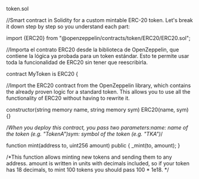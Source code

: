 token.sol

//Smart contract in Solidity for a custom mintable ERC-20 token. Let's break it down step by step so you understand each part:

import {ERC20} from "@openzeppelin/contracts/token/ERC20/ERC20.sol";

//Importa el contrato ERC20 desde la biblioteca de OpenZeppelin, que contiene la lógica ya probada para un token estándar. Esto te permite usar toda la funcionalidad de ERC20 sin tener que reescribirla.

contract MyToken is ERC20 {

//Import the ERC20 contract from the OpenZeppelin library, which contains the already proven logic for a standard token. This allows you to use all the functionality of ERC20 without having to rewrite it.

constructor(string memory name, string memory sym) ERC20(name, sym) {}

/*When you deploy this contract, you pass two parameters:name: name of the token (e.g. "TokenA")sym: symbol of the token (e.g. "TKA")*/

function mint(address to, uint256 amount) public {
    _mint(to, amount);
}

/*This function allows minting new tokens and sending them to any address. amount is written in units with decimals included, so if your token has 18 decimals, to mint 100 tokens you should pass 100 * 1e18. */

